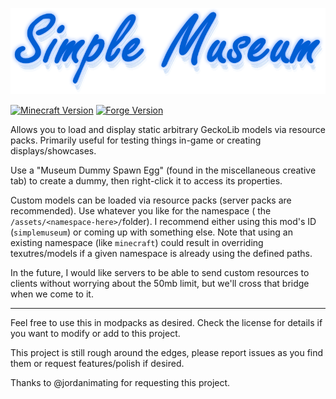 ![Simple Museum](./src/main/resources/simplemuseum.png)

[![Minecraft Version](https://img.shields.io/badge/minecraft-1.16.4-blue)](https://www.minecraft.net) [![Forge Version](https://img.shields.io/badge/forge-35.1.36-blue)](https://files.minecraftforge.net)

Allows you to load and display static arbitrary GeckoLib models via resource packs. Primarily useful for testing things
in-game or creating displays/showcases.

Use a "Museum Dummy Spawn Egg" (found in the miscellaneous creative tab) to create a dummy, then right-click it to
access its properties.

Custom models can be loaded via resource packs (server packs are recommended). Use whatever you like for the namespace (
the `/assets/<namespace-here>/`folder). I recommend either using this mod's ID (`simplemuseum`) or coming up with
something else. Note that using an existing namespace (like `minecraft`) could result in overriding texutres/models if a
given namespace is already using the defined paths.

In the future, I would like servers to be able to send custom resources to clients without worrying about the 50mb
limit, but we'll cross that bridge when we come to it.

---

Feel free to use this in modpacks as desired. Check the license for details if you want to modify or add to this
project.

This project is still rough around the edges, please report issues as you find them or request features/polish if
desired.

Thanks to @jordanimating for requesting this project.